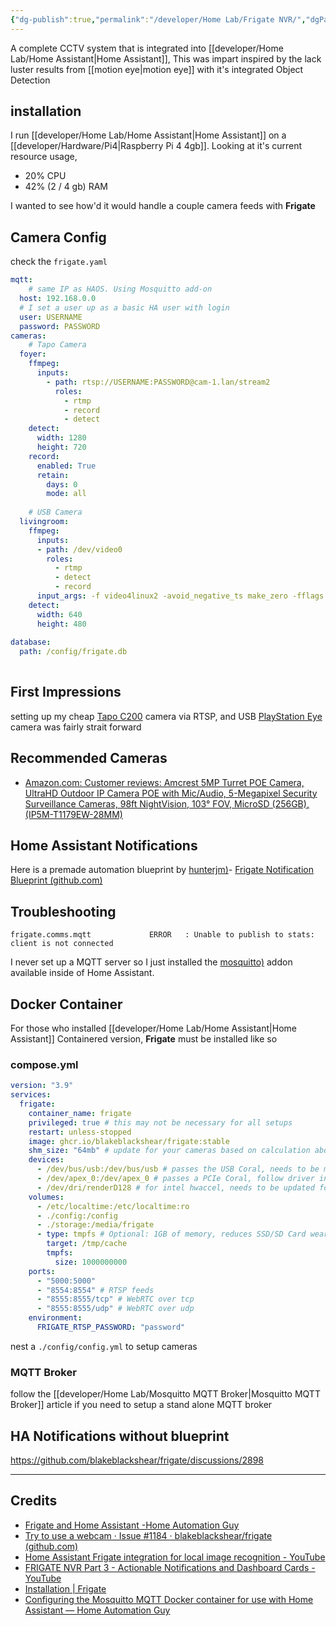 ```yaml
---
{"dg-publish":true,"permalink":"/developer/Home Lab/Frigate NVR/","dgPassFrontmatter":true}
---
```


A complete CCTV system that is integrated into [[developer/Home Lab/Home Assistant\|Home Assistant]], This was impart inspired by the lack luster results from [[motion eye\|motion eye]] with it's integrated Object Detection
## installation
I run [[developer/Home Lab/Home Assistant\|Home Assistant]] on a [[developer/Hardware/Pi4\|Raspberry Pi 4 4gb]]. Looking at it's current resource usage,

- 20% CPU
- 42% (2 / 4 gb) RAM

I wanted to see how'd it would handle a couple camera feeds with **Frigate**
## Camera Config
check the `frigate.yaml`

```yaml
mqtt:
	# same IP as HAOS. Using Mosquitto add-on
  host: 192.168.0.0 
  # I set a user up as a basic HA user with login
  user: USERNAME
  password: PASSWORD
cameras:
	# Tapo Camera
  foyer: 
    ffmpeg:
      inputs:
        - path: rtsp://USERNAME:PASSWORD@cam-1.lan/stream2
          roles:
            - rtmp
            - record
            - detect
    detect:
      width: 1280
      height: 720
    record:
      enabled: True
      retain:
        days: 0
        mode: all
    
	# USB Camera
  livingroom:
    ffmpeg:
      inputs:
      - path: /dev/video0
        roles:
          - rtmp
          - detect
          - record
      input_args: -f video4linux2 -avoid_negative_ts make_zero -fflags +genpts+discardcorrupt -use_wallclock_as_timestamps 1
    detect:
      width: 640
      height: 480
      
database:
  path: /config/frigate.db
  
```


## First Impressions
setting up my cheap [Tapo C200](https://www.tp-link.com/us/home-networking/cloud-camera/tapo-c200/) camera via RTSP, and USB [PlayStation Eye](https://en.wikipedia.org/wiki/PlayStation_Eye) camera was fairly strait forward
## Recommended Cameras
- [Amazon.com: Customer reviews: Amcrest 5MP Turret POE Camera, UltraHD Outdoor IP Camera POE with Mic/Audio, 5-Megapixel Security Surveillance Cameras, 98ft NightVision, 103° FOV, MicroSD (256GB), (IP5M-T1179EW-28MM)](https://www.amazon.com/Amcrest-5-Megapixel-NightVision-Weatherproof-IP5M-T1179EW-28MM/product-reviews/B083G9KT4C/ref=cm_cr_dp_d_show_all_btm?ie=UTF8&reviewerType=all_reviews)
## Home Assistant Notifications
Here is a premade automation blueprint  by [hunterjm)](https://gist.github.com/hunterjm)- [Frigate Notification Blueprint (github.com)](https://gist.github.com/hunterjm/23c1588a9f2b8b9c2a62ffc364e17f8c)
## Troubleshooting 

```shell
frigate.comms.mqtt             ERROR   : Unable to publish to stats: client is not connected
```

I never set up a MQTT server so I just installed the [mosquitto)](https://github.com/home-assistant/addons/blob/master/mosquitto/DOCS.md) addon available inside of Home Assistant.

## Docker Container
For those who installed [[developer/Home Lab/Home Assistant\|Home Assistant]] Containered version, **Frigate** must be installed like so
### compose.yml
```yml
version: "3.9"
services:
  frigate:
    container_name: frigate
    privileged: true # this may not be necessary for all setups
    restart: unless-stopped
    image: ghcr.io/blakeblackshear/frigate:stable
    shm_size: "64mb" # update for your cameras based on calculation above
    devices:
      - /dev/bus/usb:/dev/bus/usb # passes the USB Coral, needs to be modified for other versions
      - /dev/apex_0:/dev/apex_0 # passes a PCIe Coral, follow driver instructions here https://coral.ai/docs/m2/get-started/#2a-on-linux
      - /dev/dri/renderD128 # for intel hwaccel, needs to be updated for your hardware
    volumes:
      - /etc/localtime:/etc/localtime:ro
      - ./config:/config
      - ./storage:/media/frigate
      - type: tmpfs # Optional: 1GB of memory, reduces SSD/SD Card wear
        target: /tmp/cache
        tmpfs:
          size: 1000000000
    ports:
      - "5000:5000"
      - "8554:8554" # RTSP feeds
      - "8555:8555/tcp" # WebRTC over tcp
      - "8555:8555/udp" # WebRTC over udp
    environment:
      FRIGATE_RTSP_PASSWORD: "password"
```

nest a `./config/config.yml` to setup cameras
### MQTT Broker
follow the [[developer/Home Lab/Mosquitto MQTT Broker\|Mosquitto MQTT Broker]] article if you need to setup a stand alone MQTT broker

## HA Notifications without blueprint
https://github.com/blakeblackshear/frigate/discussions/2898

---
## Credits
- [Frigate and Home Assistant -Home Automation Guy](https://www.youtube.com/watch?v=gQdtGLRzKRI)
- [Try to use a webcam · Issue #1184 · blakeblackshear/frigate (github.com)](https://github.com/blakeblackshear/frigate/issues/1184)
- [Home Assistant Frigate integration for local image recognition - YouTube](https://www.youtube.com/watch?v=Q2UT78lFQpo)
- [FRIGATE NVR Part 3 - Actionable Notifications and Dashboard Cards - YouTube](https://www.youtube.com/watch?v=RWsT-x7yYXI)
- [Installation | Frigate](https://docs.frigate.video/frigate/installation)
- [Configuring the Mosquitto MQTT Docker container for use with Home Assistant — Home Automation Guy](https://www.homeautomationguy.io/blog/docker-tips/configuring-the-mosquitto-mqtt-docker-container-for-use-with-home-assistant)